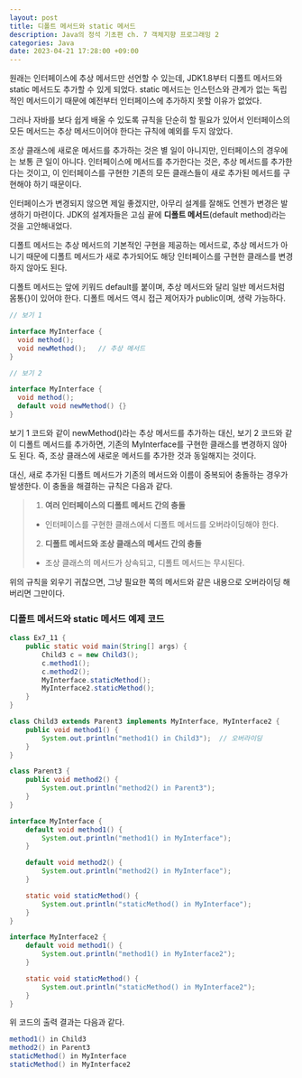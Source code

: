 ```yaml
---
layout: post
title: 디폴트 메서드와 static 메서드
description: Java의 정석 기초편 ch. 7 객체지향 프로그래밍 2
categories: Java
date: 2023-04-21 17:28:00 +09:00
---
```

원래는 인터페이스에 추상 메서드만 선언할 수 있는데, JDK1.8부터 디폴트 메서드와 static 메서드도 추가할 수 있게 되었다. static 메서드는 인스턴스와 관계가 없는 독립적인 메서드이기 때문에 예전부터 인터페이스에 추가하지 못할 이유가 없었다.

그러나 자바를 보다 쉽게 배울 수 있도록 규칙을 단순히 할 필요가 있어서 인터페이스의 모든 메서드는 추상 메서드이어야 한다는 규칙에 예외를 두지 않았다.

조상 클래스에 새로운 메서드를 추가하는 것은 별 일이 아니지만, 인터페이스의 경우에는 보통 큰 일이 아니다. 인터페이스에 메서드를 추가한다는 것은, 추상 메서드를 추가한다는 것이고, 이 인터페이스를 구현한 기존의 모든 클래스들이 새로 추가된 메서드를 구현해야 하기 때문이다. 

인터페이스가 변경되지 않으면 제일 좋겠지만, 아무리 설계를 잘해도 언젠가 변경은 발생하기 마련이다. JDK의 설계자들은 고심 끝에 **디폴트 메서드**(default method)라는 것을 고안해내었다.

디폴트 메서드는 추상 메서드의 기본적인 구현을 제공하는 메서드로, 추상 메서드가 아니기 때문에 디폴트 메서드가 새로 추가되어도 해당 인터페이스를 구현한 클래스를 변경하지 않아도 된다.

디폴트 메서드는 앞에 키워드 default를 붙이며, 추상 메서드와 달리 일반 메서드처럼 몸통{}이 있어야 한다. 디폴트 메서드 역시 접근 제어자가 public이며, 생략 가능하다.

```java
// 보기 1

interface MyInterface {
  void method();
  void newMethod();   // 추상 메서드
}
```

```java
// 보기 2

interface MyInterface {
  void method();
  default void newMethod() {}
}
```

보기 1 코드와 같이 newMethod()라는 추상 메서드를 추가하는 대신, 보기 2 코드와 같이 디폴트 메서드를 추가하면, 기존의 MyInterface를 구현한 클래스를 변경하지 않아도 된다. 즉, 조상 클래스에 새로운 메서드를 추가한 것과 동일해지는 것이다. 

대신, 새로 추가된 디폴트 메서드가 기존의 메서드와 이름이 중복되어 충돌하는 경우가 발생한다. 이 충돌을 해결하는 규칙은 다음과 같다.

> 1. **여러 인터페이스의 디폴트 메서드 간의 충돌**
> - 인터페이스를 구현한 클래스에서 디폴트 메서드를 오버라이딩해야 한다.
> 
> 2. **디폴트 메서드와 조상 클래스의 메서드 간의 충돌**
> - 조상 클래스의 메서드가 상속되고, 디폴트 메서드는 무시된다.

위의 규칙을 외우기 귀찮으면, 그냥 필요한 쪽의 메서드와 같은 내용으로 오버라이딩 해버리면 그만이다.


### 디폴트 메서드와 static 메서드 예제 코드

```java
class Ex7_11 {
	public static void main(String[] args) {
		Child3 c = new Child3();
		c.method1();
		c.method2();
		MyInterface.staticMethod(); 
		MyInterface2.staticMethod();
	}
}

class Child3 extends Parent3 implements MyInterface, MyInterface2 {
	public void method1() {	
		System.out.println("method1() in Child3");	// 오버라이딩 
	}			
}

class Parent3 {
	public void method2() {	
		System.out.println("method2() in Parent3");
	}
}

interface MyInterface {
	default void method1() { 
		System.out.println("method1() in MyInterface");
	}

	default void method2() { 
		System.out.println("method2() in MyInterface");
	}

	static void staticMethod() { 
		System.out.println("staticMethod() in MyInterface");
	}
}

interface MyInterface2 {
	default void method1() { 
		System.out.println("method1() in MyInterface2");
	}

	static void staticMethod() { 
		System.out.println("staticMethod() in MyInterface2");
	}
}
```

위 코드의 출력 결과는 다음과 같다.

```java
method1() in Child3
method2() in Parent3
staticMethod() in MyInterface
staticMethod() in MyInterface2
```

